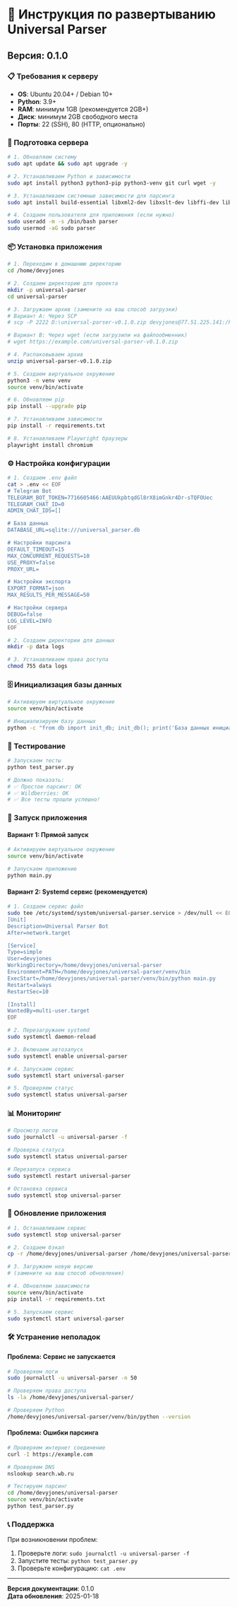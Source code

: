 # 🚀 Инструкция по развертыванию Universal Parser

## Версия: 0.1.0

### 📋 Требования к серверу

- **OS**: Ubuntu 20.04+ / Debian 10+
- **Python**: 3.9+
- **RAM**: минимум 1GB (рекомендуется 2GB+)
- **Диск**: минимум 2GB свободного места
- **Порты**: 22 (SSH), 80 (HTTP, опционально)

### 🔧 Подготовка сервера

```bash
# 1. Обновляем систему
sudo apt update && sudo apt upgrade -y

# 2. Устанавливаем Python и зависимости
sudo apt install python3 python3-pip python3-venv git curl wget -y

# 3. Устанавливаем системные зависимости для парсинга
sudo apt install build-essential libxml2-dev libxslt-dev libffi-dev libssl-dev -y

# 4. Создаем пользователя для приложения (если нужно)
sudo useradd -m -s /bin/bash parser
sudo usermod -aG sudo parser
```

### 📦 Установка приложения

```bash
# 1. Переходим в домашнюю директорию
cd /home/devyjones

# 2. Создаем директорию для проекта
mkdir -p universal-parser
cd universal-parser

# 3. Загружаем архив (замените на ваш способ загрузки)
# Вариант A: Через SCP
# scp -P 2222 D:\universal-parser-v0.1.0.zip devyjones@77.51.225.141:/home/devyjones/universal-parser/

# Вариант B: Через wget (если загрузили на файлообменник)
# wget https://example.com/universal-parser-v0.1.0.zip

# 4. Распаковываем архив
unzip universal-parser-v0.1.0.zip

# 5. Создаем виртуальное окружение
python3 -m venv venv
source venv/bin/activate

# 6. Обновляем pip
pip install --upgrade pip

# 7. Устанавливаем зависимости
pip install -r requirements.txt

# 8. Устанавливаем Playwright браузеры
playwright install chromium
```

### ⚙️ Настройка конфигурации

```bash
# 1. Создаем .env файл
cat > .env << EOF
# Telegram Bot
TELEGRAM_BOT_TOKEN=7716605466:AAEUUkpbtqdGl8rX8imGnkr4Dr-sTQFOUec
TELEGRAM_CHAT_ID=0
ADMIN_CHAT_IDS=[]

# База данных
DATABASE_URL=sqlite:///universal_parser.db

# Настройки парсинга
DEFAULT_TIMEOUT=15
MAX_CONCURRENT_REQUESTS=10
USE_PROXY=false
PROXY_URL=

# Настройки экспорта
EXPORT_FORMAT=json
MAX_RESULTS_PER_MESSAGE=50

# Настройки сервера
DEBUG=false
LOG_LEVEL=INFO
EOF

# 2. Создаем директории для данных
mkdir -p data logs

# 3. Устанавливаем права доступа
chmod 755 data logs
```

### 🗄️ Инициализация базы данных

```bash
# Активируем виртуальное окружение
source venv/bin/activate

# Инициализируем базу данных
python -c "from db import init_db; init_db(); print('База данных инициализирована')"
```

### 🧪 Тестирование

```bash
# Запускаем тесты
python test_parser.py

# Должно показать:
# ✅ Простое парсинг: OK
# ✅ Wildberries: OK
# ✅ Все тесты прошли успешно!
```

### 🚀 Запуск приложения

#### Вариант 1: Прямой запуск
```bash
# Активируем виртуальное окружение
source venv/bin/activate

# Запускаем приложение
python main.py
```

#### Вариант 2: Systemd сервис (рекомендуется)
```bash
# 1. Создаем сервис файл
sudo tee /etc/systemd/system/universal-parser.service > /dev/null << EOF
[Unit]
Description=Universal Parser Bot
After=network.target

[Service]
Type=simple
User=devyjones
WorkingDirectory=/home/devyjones/universal-parser
Environment=PATH=/home/devyjones/universal-parser/venv/bin
ExecStart=/home/devyjones/universal-parser/venv/bin/python main.py
Restart=always
RestartSec=10

[Install]
WantedBy=multi-user.target
EOF

# 2. Перезагружаем systemd
sudo systemctl daemon-reload

# 3. Включаем автозапуск
sudo systemctl enable universal-parser

# 4. Запускаем сервис
sudo systemctl start universal-parser

# 5. Проверяем статус
sudo systemctl status universal-parser
```

### 📊 Мониторинг

```bash
# Просмотр логов
sudo journalctl -u universal-parser -f

# Проверка статуса
sudo systemctl status universal-parser

# Перезапуск сервиса
sudo systemctl restart universal-parser

# Остановка сервиса
sudo systemctl stop universal-parser
```

### 🔄 Обновление приложения

```bash
# 1. Останавливаем сервис
sudo systemctl stop universal-parser

# 2. Создаем бэкап
cp -r /home/devyjones/universal-parser /home/devyjones/universal-parser-backup-$(date +%Y%m%d)

# 3. Загружаем новую версию
# (замените на ваш способ обновления)

# 4. Обновляем зависимости
source venv/bin/activate
pip install -r requirements.txt

# 5. Запускаем сервис
sudo systemctl start universal-parser
```

### 🛠️ Устранение неполадок

#### Проблема: Сервис не запускается
```bash
# Проверяем логи
sudo journalctl -u universal-parser -n 50

# Проверяем права доступа
ls -la /home/devyjones/universal-parser/

# Проверяем Python
/home/devyjones/universal-parser/venv/bin/python --version
```

#### Проблема: Ошибки парсинга
```bash
# Проверяем интернет соединение
curl -I https://example.com

# Проверяем DNS
nslookup search.wb.ru

# Тестируем парсинг
cd /home/devyjones/universal-parser
source venv/bin/activate
python test_parser.py
```

### 📞 Поддержка

При возникновении проблем:
1. Проверьте логи: `sudo journalctl -u universal-parser -f`
2. Запустите тесты: `python test_parser.py`
3. Проверьте конфигурацию: `cat .env`

---

**Версия документации**: 0.1.0  
**Дата обновления**: 2025-01-18


